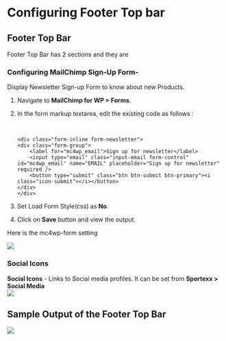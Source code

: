 # Configuring Footer Top bar

## Footer Top Bar

Footer Top Bar has 2 sections and they are

### **Configuring MailChimp Sign-Up Form**-

Display Newsletter Sign-up Form to know about new Products.
1. Navigate to **MailChimp for WP > Forms**.
2. In the form markup textarea, edit the existing code as follows :<br/><br/>

    ```

    <div class="form-inline form-newsletter">
    <div class="form-group">
    	<label for="mc4wp_email">Sign up for newsletter</label>
    	<input type="email" class="input-email form-control" id="mc4wp_email" name="EMAIL" placeholder="Sign up for newsletter" required />
    	<button type="submit" class="btn btn-submit btn-primary"><i class="icon-submit"></i></button>
    </div>
    </div>
    ```

3. Set Load Form Style(css) as **No**.
4. Click on **Save** button and view the output.


Here is the mc4wp-form setting

![](http://transvelo.github.io/docs/sportexx/images/footer-newletter-form.png)

### **Social Icons**

**Social Icons** - Links to Social media profiles. It can be set from **Sportexx > Social  Media**<br/>![](http://transvelo.github.io/docs/sportexx/images/theme-options-social-media.png)

## Sample Output of the Footer Top Bar

![](http://transvelo.github.io/docs/sportexx/images/footer-top-bar-output.png)
